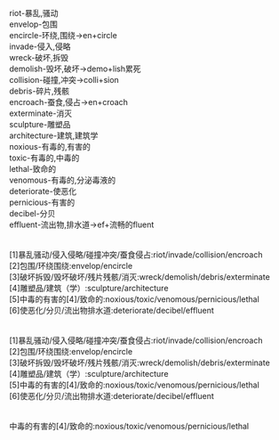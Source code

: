 riot-暴乱,骚动<br>
envelop-包围<br>
encircle-环绕,围绕->en+circle<br>
invade-侵入,侵略<br>
wreck-破坏,拆毁<br>
demolish-毁坏,破坏->demo+lish累死<br>
collision-碰撞,冲突->colli+sion<br>
debris-碎片,残骸<br>
encroach-蚕食,侵占->en+croach<br>
exterminate-消灭<br>
sculpture-雕塑品<br>
architecture-建筑,建筑学<br>
noxious-有毒的,有害的<br>
toxic-有毒的,中毒的<br>
lethal-致命的<br>
venomous-有毒的,分泌毒液的<br>
deteriorate-使恶化<br>
pernicious-有害的<br>
decibel-分贝<br>
effluent-流出物,排水道->ef+流畅的fluent<br>
<br>
<br>
[1]暴乱骚动/侵入侵略/碰撞冲突/蚕食侵占:riot/invade/collision/encroach<br>
[2]包围/环绕围绕:envelop/encircle<br>
[3]破坏拆毁/毁坏破坏/残片残骸/消灭:wreck/demolish/debris/exterminate<br>
[4]雕塑品/建筑（学）:sculpture/architecture<br>
[5]中毒的有害的[4]/致命的:noxious/toxic/venomous/pernicious/lethal<br>
[6]使恶化/分贝/流出物排水道:deteriorate/decibel/effluent<br>
<br>
<br>
[1]暴乱骚动/侵入侵略/碰撞冲突/蚕食侵占:riot/invade/collision/encroach<br>
[2]包围/环绕围绕:envelop/encircle<br>
[3]破坏拆毁/毁坏破坏/残片残骸/消灭:wreck/demolish/debris/exterminate<br>
[4]雕塑品/建筑（学）:sculpture/architecture<br>
[5]中毒的有害的[4]/致命的:noxious/toxic/venomous/pernicious/lethal<br>
[6]使恶化/分贝/流出物排水道:deteriorate/decibel/effluent<br>
<br>
<br>
中毒的有害的[4]/致命的:noxious/toxic/venomous/pernicious/lethal<br>
<br>